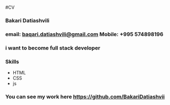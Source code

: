  #CV

### Bakari Datiashvili

### email: baqari.datiashvili@gmail.com  Mobile: +995 574898196


### i want to become full stack developer

### Skills

- HTML
- CSS
- js

### You can see my work here https://github.com/BakariDatiashvii

